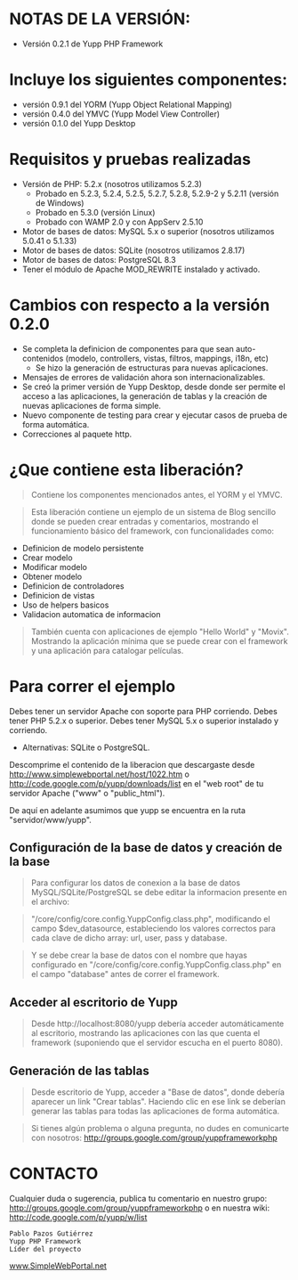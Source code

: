 # NOTAS DE LA VERSIÓN: #

  * Versión 0.2.1 de Yupp PHP Framework


# Incluye los siguientes componentes: #

  * versión 0.9.1 del YORM (Yupp Object Relational Mapping)
  * versión 0.4.0 del YMVC (Yupp Model View Controller)
  * versión 0.1.0 del Yupp Desktop


# Requisitos y pruebas realizadas #

  * Versión de PHP: 5.2.x (nosotros utilizamos 5.2.3)
    * Probado en 5.2.3, 5.2.4, 5.2.5, 5.2.7, 5.2.8, 5.2.9-2 y 5.2.11 (versión de Windows)
    * Probado en 5.3.0 (versión Linux)
    * Probado con WAMP 2.0 y con AppServ 2.5.10
  * Motor de bases de datos: MySQL 5.x o superior (nosotros utilizamos 5.0.41 o 5.1.33)
  * Motor de bases de datos: SQLite (nosotros utilizamos 2.8.17)
  * Motor de bases de datos: PostgreSQL 8.3
  * Tener el módulo de Apache MOD\_REWRITE instalado y activado.


# Cambios con respecto a la versión 0.2.0 #

  * Se completa la definicion de componentes para que sean auto-contenidos (modelo, controllers, vistas, filtros, mappings, i18n, etc)
    * Se hizo la generación de estructuras para nuevas aplicaciones.
  * Mensajes de errores de validación ahora son internacionalizables.
  * Se creó la primer versión de Yupp Desktop, desde donde ser permite el acceso a las aplicaciones, la generación de tablas y la creación de nuevas aplicaciones de forma simple.
  * Nuevo componente de testing para crear y ejecutar casos de prueba de forma automática.
  * Correcciones al paquete http.

# ¿Que contiene esta liberación? #

> Contiene los componentes mencionados antes, el YORM y el YMVC.

> Esta liberación contiene un ejemplo de un sistema de Blog sencillo donde
> se pueden crear entradas y comentarios, mostrando el funcionamiento básico
> del framework, con funcionalidades como:

  * Definicion de modelo persistente
  * Crear modelo
  * Modificar modelo
  * Obtener modelo
  * Definicion de controladores
  * Definicion de vistas
  * Uso de helpers basicos
  * Validacion automatica de informacion


> También cuenta con aplicaciones de ejemplo "Hello World" y "Movix".
> Mostrando la aplicación mínima que se puede crear con el framework y una
> aplicación para catalogar películas.


# Para correr el ejemplo #

Debes tener un servidor Apache con soporte para PHP corriendo.
Debes tener PHP 5.2.x o superior.
Debes tener MySQL 5.x o superior instalado y corriendo.
  * Alternativas: SQLite o PostgreSQL.

Descomprime el contenido de la liberacion que descargaste desde
http://www.simplewebportal.net/host/1022.htm o
http://code.google.com/p/yupp/downloads/list
en el "web root" de tu servidor Apache ("www" o "public\_html").

De aquí en adelante asumimos que yupp se encuentra en la ruta "servidor/www/yupp".


## Configuración de la base de datos y creación de la base ##

> Para configurar los datos de conexion a la base de datos MySQL/SQLite/PostgreSQL
> se debe editar la informacion presente en el archivo:

> "/core/config/core.config.YuppConfig.class.php",
> modificando el campo $dev\_datasource, estableciendo los valores correctos
> para cada clave de dicho array: url, user, pass y database.

> Y se debe crear la base de datos con el nombre que hayas configurado en
> "/core/config/core.config.YuppConfig.class.php" en el campo "database"
> antes de correr el framework.


## Acceder al escritorio de Yupp ##

> Desde http://localhost:8080/yupp debería acceder automáticamente al escritorio,
> mostrando las aplicaciones con las que cuenta el framework (suponiendo que el
> servidor escucha en el puerto 8080).


## Generación de las tablas ##

> Desde escritorio de Yupp, acceder a "Base de datos", donde debería aparecer
> un link "Crear tablas". Haciendo clic en ese link se deberían generar las
> tablas para todas las aplicaciones de forma automática.

> Si tienes algún problema o alguna pregunta, no dudes en comunicarte con nosotros:
> http://groups.google.com/group/yuppframeworkphp


# CONTACTO #

Cualquier duda o sugerencia, publica tu comentario en nuestro grupo:
http://groups.google.com/group/yuppframeworkphp o en nuestra wiki:
http://code.google.com/p/yupp/w/list

```
Pablo Pazos Gutiérrez
Yupp PHP Framework
Líder del proyecto
```
www.SimpleWebPortal.net
